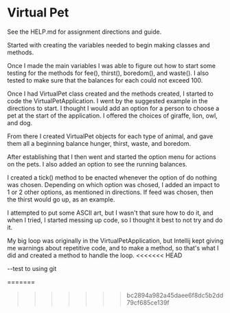 # Virtual Pet

See the HELP.md for assignment directions and guide.

Started with creating the variables needed to begin making classes and methods.

Once I made the main variables I was able to figure out how to start some testing for the methods for fee(), thirst(), boredom(), and waste().  I also tested to make sure that the balances for each could not exceed 100.

Once I had VirtualPet class created and the methods created, I started to code the VirtualPetApplication.
I went by the suggested example in the directions to start.  I thought I would add an option for a person to choose a pet at the start of the application.  I offered the choices of giraffe, lion, owl, and dog. 

From there I created VirtualPet objects for each type of animal, and gave them all a beginning balance hunger, thirst, waste, and boredom.

After establishing that I then went and started the option menu for actions on the pets.  I also added an option to see the running balances.  

I created a tick() method to be enacted whenever the option of do nothing was chosen.  Depending on which option was chosed, I added an impact to 1 or 2 other options, as mentioned in directions.  If feed was chosen, then the thirst would go up, as an example.

I attempted to put some ASCII art, but I wasn't that sure how to do it, and when I tried, I started messing up code, so I thought it best to not try and do it.

My big loop was originally in the VirtualPetApplication, but Intellij kept giving me warnings about repetitive code, and to make a method, so that's what I did and created a method to handle the loop.
<<<<<<< HEAD

--test to using git

=======
>>>>>>> bc2894a982a45daee6f8dc5b2dd79cf685ce139f
